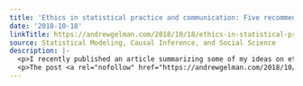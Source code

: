 ```yaml
---
title: 'Ethics in statistical practice and communication: Five recommendations.'
date: '2018-10-18'
linkTitle: https://andrewgelman.com/2018/10/18/ethics-in-statistical-practice-and-communication-five-recommendations/
source: Statistical Modeling, Causal Inference, and Social Science
description: |-
  <p>I recently published an article summarizing some of my ideas on ethics in statistics, going over these recommendations: 1. Open data and open methods, 2. Be clear about the information that goes into statistical procedures, 3. Create a culture of respect for data, 4. Publication of criticisms, 5. Respect the limitations of statistics. The full [&#8230;]</p>
  <p>The post <a rel="nofollow" href="https://andrewgelman.com/2018/10/18/ethics-in-statistical-practice-and-communication-five-recommendat
---
```

